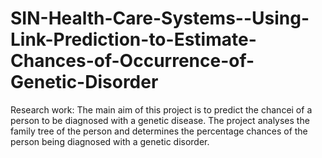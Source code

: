 # SIN-Health-Care-Systems--Using-Link-Prediction-to-Estimate-Chances-of-Occurrence-of-Genetic-Disorder
Research work:
The main aim of this project is to predict the chancei of a person to be diagnosed 
with a genetic disease. The project analyses the family tree of the person and 
determines the percentage chances of the person being diagnosed with a 
genetic disorder.
